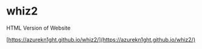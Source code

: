 # whiz2

HTML Version of Website

[https://azurekn1ght.github.io/whiz2/](https://azurekn1ght.github.io/whiz2/)
